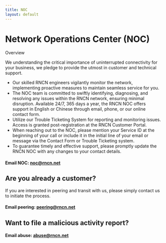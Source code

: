 ```yaml
---
title: NOC
layout: default
---
```


# Network Operations Center (NOC)
Overview

We understanding the critical importance of uninterrupted connectivity for your business, we pledge to provide the utmost in customer and technical support.

- Our skilled RNCN engineers vigilantly monitor the network, implementing proactive measures to maintain seamless service for you.
- The NOC team is committed to swiftly identifying, diagnosing, and resolving any issues within the RNCN network, ensuring minimal disruption.
Available 24/7, 365 days a year, the RNCN NOC offers support in English or Chinese through email, phone, or our online contact form.
- Utilize our Trouble Ticketing System for reporting and monitoring issues. Access is granted post-registration at the RNCN Customer Portal.
- When reaching out to the NOC, please mention your Service ID at the beginning of your call or include it in the initial line of your email or message via the Contact Form or Trouble Ticketing system.
- To guarantee timely and effective support, please promptly update the RNCN NOC with any changes to your contact details.

#### Email NOC: noc@rncn.net
##  Are you already a customer?
If you are interested in peering and transit with us, please simply contact us to initiate the process.
#### Email peering: peering@rncn.net

## Want to file a malicious activity report?
#### Email abuse: abuse@rncn.net
